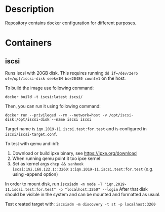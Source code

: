 # Description
Repository contains docker configuration for different purposes.

# Containers

## iscsi
Runs iscsi with 20GB disk.
This requires running `dd if=/dev/zero of=/opt/iscsi-disk seek=1M bs=20480 count=1` on the host.

To build the image use following command:
```
docker build -t iscsi:latest iscsi/
```

Then, you can run it using following command:
```
docker run --privileged --rm --network=host -v /opt/iscsi-disk:/opt/iscsi-disk --name iscsi iscsi
```
Target name is `iqn.2019-11.iscsi.test:for.test` and is configured in `iscsi/iscsi-target.conf`.

To test with qemu and ibft:
1. Download or build ipxe binary, see https://ipxe.org/download
2. When running qemu point it too ipxe kernel
3. Set as kernel args `dhcp && sanhook iscsi:192.168.122.1::3260:1:iqn.2019-11.iscsi.test:for.test` (e.g. using -append option)


In order to mount disk, run `iscsiadm -m node -T "iqn.2019-11.iscsi.test:for.test" -p "localhost:3260" --login`
After that disk should be visible in the system and can be mounted and formatted as usual.

Test created target with:
`iscsiadm -m discovery -t st -p localhost:3260`
